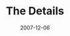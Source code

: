 ---
layout: music 
title: "The Details"
series: "Love Sex"
date: 2007-12-06 
description: "God loves sex. Seriously. In fact, He wants you to have a great sex life. What does that mean? Over these five weeks we&apos;ll explore and expose the truths and lies about sex that circulate in our culture. There&apos;s healing and freedom waiting for us when we surrender our sex to God. It&apos;s sure to be eye-opening, a little uncomfortable and even fun."
audio: "http://www.crossroads.net/audio/2007/2007_07_Love_Sex/Love_Sex_03_The%20Details_09_23_07_B_Tome.mp3"
audio-duration: "01:00:35"
src: "http://www.crossroads.net/players/media/mediumHz/bigscreen.lovesex.jpg"
---